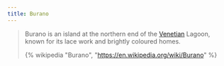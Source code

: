 ```yaml
---
title: Burano
---
```


> Burano is an island at the northern end of the [Venetian](../) Lagoon, known for its lace work and brightly coloured homes.
>
> {% wikipedia "Burano", "https://en.wikipedia.org/wiki/Burano" %}
